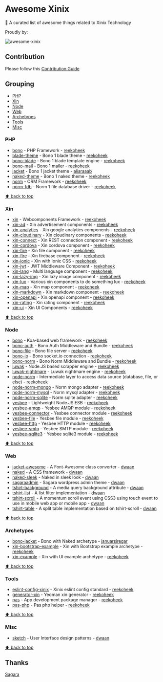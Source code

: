 # Awesome Xinix

:star2: A curated list of awesome things related to Xinix Technology

Proudly by:

![awesome-xinix](http://sagara.id/wp-content/themes/sagara-web/assets-theme/img/logo.png)

## Contribution

Please follow this [Contribution Guide](CONTRIBUTION.md)

## Grouping

+ [PHP](#php)
+ [Xin](#xin)
+ [Node](#node)
+ [Web](#web)
+ [Archetypes](#archetypes)
+ [Tools](#tools)
+ [Misc](#misc)

### PHP

- [bono](https://github.com/xinix-technology/bono) - PHP Framework - [reekoheek](https://github.com/reekoheek)
- [blade-theme](https://github.com/xinix-technology/blade-theme) - Bono 1 blade theme - [reekoheek](https://github.com/reekoheek)
- [bono-blade](https://github.com/xinix-technology/bono-blade) - Bono 1 blade template engine - [reekoheek](https://github.com/reekoheek)
- [bono-mail](https://github.com/xinix-technology/bono-mail) - Bono 1 mailer - [reekoheek](https://github.com/reekoheek)
- [jacket](https://github.com/xinix-technology/jacket) - Bono 1 jacket theme - [aliaraaab](https://github.com/aliaraaab)
- [naked-theme](https://github.com/xinix-technology/naked-theme) - Bono 1 naked theme - [reekoheek](https://github.com/reekoheek)
- [norm](https://github.com/xinix-technology/norm) - ORM Framework - [reekoheek](https://github.com/reekoheek)
- [norm-fdb](https://github.com/xinix-technology/norm-fdb) - Norm 1 file database driver - [reekoheek](https://github.com/reekoheek)


[:arrow_up: back to top](#grouping)


### Xin

- [xin](https://github.com/xinix-technology/xin) - Webcomponents Framework - [reekoheek](https://github.com/reekoheek)
- [xin-ad](https://github.com/xinix-technology/xin-ad) - Xin advertisement components - [reekoheek](https://github.com/reekoheek)
- [xin-analytics](https://github.com/xinix-technology/xin-analytics) - Xin google analytics components - [reekoheek](https://github.com/reekoheek)
- [xin-cloudinary](https://github.com/reekoheek/xin-cloudinary) - Xin cloudinary components - [reekoheek](https://github.com/reekoheek)
- [xin-connect](https://github.com/reekoheek/xin-connect) - Xin REST connection component - [reekoheek](https://github.com/reekoheek)
- [xin-cordova](https://github.com/reekoheek/xin-cordova) - Xin cordova component - [reekoheek](https://github.com/reekoheek)
- [xin-fire](https://github.com/reekoheek/xin-file) - Xin file component - [reekoheek](https://github.com/reekoheek)
- [xin-fire](https://github.com/reekoheek/xin-fire) - Xin firebase component - [reekoheek](https://github.com/reekoheek)
- [xin-ionic](https://github.com/reekoheek/xin-ionic) - Xin with Ionic CSS - [reekoheek](https://github.com/reekoheek)
- [xin-jwt](https://github.com/reekoheek/xin-jwt) - JWT Middleware Component - [reekoheek](https://github.com/reekoheek)
- [xin-lang](https://github.com/xinix-technology/xin-lang) - Multi language component - [reekoheek](https://github.com/reekoheek)
- [xin-lazy-img](https://github.com/reekoheek/xin-lazy-img) - Xin lazy image component - [reekoheek](https://github.com/reekoheek)
- [xin-lux](https://github.com/xinix-technology/xin-lux) - Various xin components to do something lux - [reekoheek](https://github.com/reekoheek)
- [xin-map](https://github.com/xinix-technology/xin-map) - Xin map component - [reekoheek](https://github.com/reekoheek)
- [xin-markdown](https://github.com/reekoheek/xin-markdown) - Xin markdown component - [reekoheek](https://github.com/reekoheek)
- [xin-openapi](https://github.com/reekoheek/xin-openapi) - Xin openapi component - [reekoheek](https://github.com/reekoheek)
- [xin-rating](https://github.com/reekoheek/xin-rating) - Xin rating component - [reekoheek](https://github.com/reekoheek)
- [xin-ui](https://github.com/reekoheek/xin-ui) - Xin UI Components - [reekoheek](https://github.com/reekoheek)


[:arrow_up: back to top](#grouping)


### Node

- [bono](https://github.com/xinix-technology/node-bono) - Koa-based web framework - [reekoheek](https://github.com/reekoheek)
- [bono-auth](https://github.com/reekoheek/node-bono-auth) - Bono Auth Middleware and Bundle - [reekoheek](https://github.com/reekoheek)
- [bono-file](https://github.com/reekoheek/node-bono-file) - Bono file server - [reekoheek](https://github.com/reekoheek)
- [bono-io](https://github.com/reekoheek/node-bono-io) - Bono socket.io connection - [reekoheek](https://github.com/reekoheek)
- [bono-norm](https://github.com/reekoheek/node-bono-norm) - Bono Norm Middleware and Bundle - [reekoheek](https://github.com/reekoheek)
- [luwak](https://github.com/xinix-technology/luwak) - Node.JS based scrapper engine - [reekoheek](https://github.com/reekoheek)
- [luwak-nightmare](https://github.com/xinix-technology/luwak-nightmare) - Luwak nightmare engine - [reekoheek](https://github.com/reekoheek)
- [node-norm](https://github.com/xinix-technology/node-norm) - Intermediate layer to access data source (database, file, or else) - [reekoheek](https://github.com/reekoheek)
- [node-norm-mongo](https://github.com/reekoheek/node-norm-mongo) - Norm mongo adapter - [reekoheek](https://github.com/reekoheek)
- [node-norm-mysql](https://github.com/reekoheek/node-norm-mysql) - Norm mysql adapter - [reekoheek](https://github.com/reekoheek)
- [node-norm-sqlite](https://github.com/reekoheek/node-norm-sqlite) - Norm sqlite adapter - [reekoheek](https://github.com/reekoheek)
- [yesbee](https://github.com/xinix-technology/yesbee) - Lightweight Node.JS ESB - [reekoheek](https://github.com/reekoheek)
- [yesbee-amqp](https://github.com/xinix-technology/yesbee-amqp) - Yesbee AMQP module - [reekoheek](https://github.com/reekoheek)
- [yesbee-connector](https://github.com/xinix-technology/yesbee-connector) - Yesbee connector module - [reekoheek](https://github.com/reekoheek)
- [yesbee-file](https://github.com/xinix-technology/yesbee-file) - Yesbee file module - [reekoheek](https://github.com/reekoheek)
- [yesbee-http](https://github.com/xinix-technology/yesbee-http) - Yesbee HTTP module - [reekoheek](https://github.com/reekoheek)
- [yesbee-smtp](https://github.com/xinix-technology/yesbee-smtp) - Yesbee SMTP module - [reekoheek](https://github.com/reekoheek)
- [yesbee-sqlite3](https://github.com/xinix-technology/yesbee-sqlite3) - Yesbee sqlite3 module - [reekoheek](https://github.com/reekoheek)


[:arrow_up: back to top](#grouping)


### Web

- [jacket-awesome](https://github.com/xinix-technology/jacket-awesome) - A Font-Awesome class converter - [dwaan](https://github.com/dwaan)
- [naked](https://github.com/xinix-technology/naked) - A CSS framework - [dwaan](https://github.com/dwaan)
- [naked-sleek](https://github.com/xinix-technology/naked-sleek) - Naked in sleek look - [dwaan](https://github.com/dwaan)
- [sagaraadmin](https://github.com/xinix-technology/sagaraadmin) - Sagara wordpress admin theme - [dwaan](https://github.com/dwaan)
- [tshirt-background](https://github.com/xinix-technology/tshirt-background) - A media query background attribute - [dwaan](https://github.com/dwaan)
- [tshirt-list](https://github.com/xinix-technology/tshirt-list) - A list filter implementation - [dwaan](https://github.com/dwaan)
- [tshirt-scroll](https://github.com/xinix-technology/tshirt-scroll) - A momentum scroll event using CSS3 using touch event to use in mobile web app or mobile app - [dwaan](https://github.com/dwaan)
- [tshirt-table](https://github.com/xinix-technology/tshirt-table) - A split table implementation based on tshirt-scroll - [dwaan](https://github.com/dwaan)


[:arrow_up: back to top](#grouping)


### Archetypes

- [bono-jacket](https://github.com/xinix-technology/bono-jacket) - Bono with Naked archetype - [januarsiregar](https://github.com/januarsiregar)
- [xin-bootstrap-example](https://github.com/reekoheek/xin-bootstrap-example) - Xin with Bootstrap example archetype - [reekoheek](https://github.com/reekoheek)
- [xin-example](https://github.com/reekoheek/xin-example) - Xin with UI example archetype - [reekoheek](https://github.com/reekoheek)


[:arrow_up: back to top](#grouping)


### Tools

- [eslint-config-xinix](https://github.com/xinix-technology/eslint-config-xinix) - Xinix eslint config standard - [reekoheek](https://github.com/reekoheek)
- [generator-xin](https://github.com/reekoheek/generator-xin) - Yeoman xin generator - [reekoheek](https://github.com/reekoheek)
- [pas](https://github.com/xinix-technology/pas) - App development package manager - [reekoheek](https://github.com/reekoheek)
- [pas-php](https://github.com/xinix-technology/pas-php) - Pas php helper - [reekoheek](https://github.com/reekoheek)


[:arrow_up: back to top](#grouping)


### Misc

- [sketch](https://github.com/xinix-technology/sketch) - User Interface design patterns - [dwaan](https://github.com/dwaan)


[:arrow_up: back to top](#grouping)


## Thanks

[Sagara](http://sagara.id)

